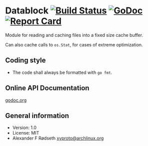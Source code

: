 # Datablock [![Build Status](https://travis-ci.org/xyproto/datablock.svg?branch=master)](https://travis-ci.org/xyproto/datablock) [![GoDoc](https://godoc.org/github.com/xyproto/datablock?status.svg)](http://godoc.org/github.com/xyproto/datablock) [![Report Card](https://img.shields.io/badge/go_report-A+-brightgreen.svg?style=flat)](http://goreportcard.com/report/xyproto/datablock)

Module for reading and caching files into a fixed size cache buffer.

Can also cache calls to `os.Stat`, for cases of extreme optimization.

Coding style
------------

* The code shall always be formatted with `go fmt`.

Online API Documentation
------------------------

[godoc.org](http://godoc.org/github.com/xyproto/datablock)

General information
-------------------

* Version: 1.0
* License: MIT
* Alexander F Rødseth <xyproto@archlinux.org>
